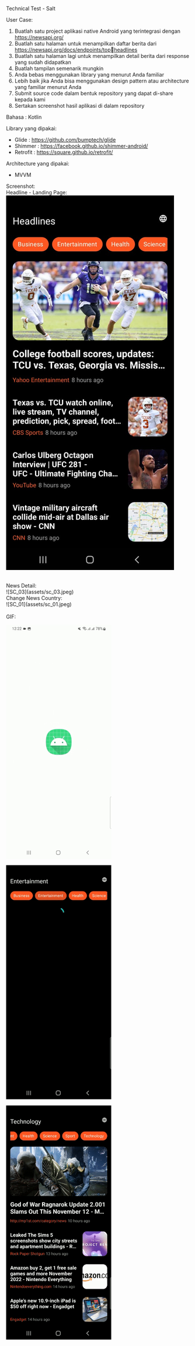 Technical Test - Salt 

User Case: 
  1. Buatlah satu project aplikasi native Android yang terintegrasi dengan https://newsapi.org/
  2. Buatlah satu halaman untuk menampilkan daftar berita dari https://newsapi.org/docs/endpoints/topheadlines
  3. Buatlah satu halaman lagi untuk menampilkan detail berita dari response yang sudah didapatkan
  4. Buatlah tampilan semenarik mungkin
  5. Anda bebas menggunakan library yang menurut Anda familiar
  6. Lebih baik jika Anda bisa menggunakan design pattern atau architecture yang familiar menurut Anda
  7. Submit source code dalam bentuk repository yang dapat di-share kepada kami
  8. Sertakan screenshot hasil aplikasi di dalam repository

Bahasa : Kotlin

Library yang dipakai:
  - Glide : https://github.com/bumptech/glide
  - Shimmer : https://facebook.github.io/shimmer-android/
  - Retrofit : https://square.github.io/retrofit/

Architecture yang dipakai: 
  - MVVM

Screenshot:
<br>
Headline - Landing Page:
<br>
![SC_02](assets/sc_02.jpeg)

<br>
News Detail:
<br>
![SC_03](assets/sc_03.jpeg)

<br>
Change News Country:
<br>
![SC_01](assets/sc_01.jpeg)

<br>
<br>
GIF:

![GIF_02](assets/gif_02.gif)

![GIF_03](assets/gif_03.gif)

![GIF_01](assets/gif_01.gif)
